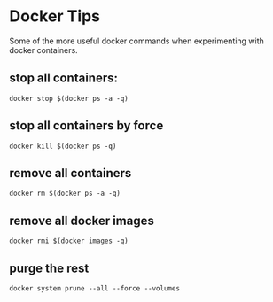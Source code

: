 # Docker Tips
Some of the more useful docker commands when experimenting with docker containers.

## stop all containers:
```
docker stop $(docker ps -a -q)
```

## stop all containers by force
```
docker kill $(docker ps -q)
```

## remove all containers
```
docker rm $(docker ps -a -q)
```

## remove all docker images
```
docker rmi $(docker images -q)
```

## purge the rest
```
docker system prune --all --force --volumes
```
